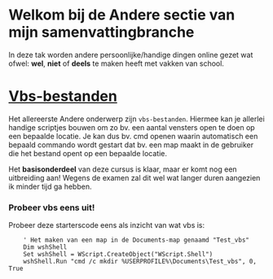 # Welkom bij de **Andere** sectie van mijn samenvattingbranche
In deze tak worden andere persoonlijke/handige dingen online gezet wat ofwel: **wel**, **niet** of **deels** te maken heeft met vakken van school.

#  [Vbs-bestanden](https://github.com/Robbe04/samenvattingen/edit/main/Andere/README.md)
Het allereerste Andere onderwerp zijn `vbs-bestanden`. Hiermee kan je allerlei handige scriptjes bouwen om zo bv. een aantal vensters open te doen op een bepaalde locatie. 
Je kan dus bv. cmd openen waarin automatisch een bepaald commando wordt gestart dat bv. een map maakt in de gebruiker die het bestand opent op een bepaalde locatie. 

Het **basisonderdeel** van deze cursus is klaar, maar er komt nog een uitbreiding aan! Wegens de examen zal dit wel wat langer duren aangezien ik minder tijd ga hebben. 
### Probeer vbs eens uit!
Probeer deze starterscode eens als inzicht van wat vbs is: 
``` vbs
    ' Het maken van een map in de Documents-map genaamd "Test_vbs"
    Dim wshShell
    Set wshShell = WScript.CreateObject("WScript.Shell")
    wshShell.Run "cmd /c mkdir %USERPROFILE%\Documents\Test_vbs", 0, True 
```
